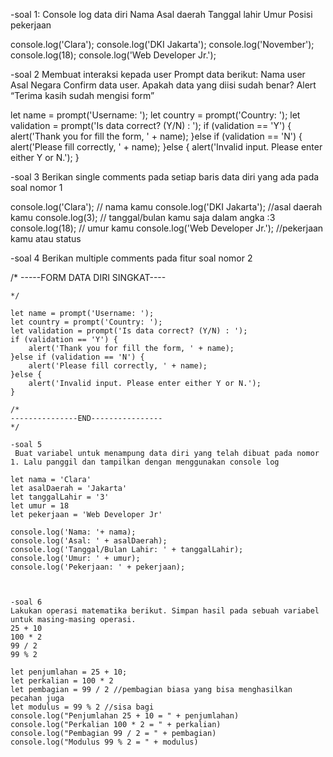 -soal 1:
Console log data diri
Nama
Asal daerah
Tanggal lahir
Umur
Posisi pekerjaan

console.log('Clara');
console.log('DKI Jakarta');
console.log('November');
console.log(18);
console.log('Web Developer Jr.');


-soal 2
Membuat interaksi kepada user
Prompt data berikut:
Nama user
Asal Negara
Confirm data user. Apakah data yang diisi sudah benar?
Alert “Terima kasih sudah mengisi form”


let name = prompt('Username: ');
let country = prompt('Country: ');
let validation = prompt('Is data correct? (Y/N) : ');
if (validation == 'Y') {
    alert('Thank you for fill the form, ' + name);
}else if (validation == 'N') {
    alert('Please fill correctly, ' + name);
}else {
    alert('Invalid input. Please enter either Y or N.');
}


-soal 3
Berikan single comments pada setiap baris data diri yang ada pada soal nomor 1

console.log('Clara'); // nama kamu
console.log('DKI Jakarta'); //asal daerah kamu
console.log(3); // tanggal/bulan kamu saja dalam angka :3
console.log(18); // umur kamu
console.log('Web Developer Jr.'); //pekerjaan kamu atau status


-soal 4
Berikan multiple comments pada fitur soal nomor 2

/*
-----FORM DATA DIRI SINGKAT----

~~~~~~~Mohon untuk diisi~~~~~~~~~
*/

let name = prompt('Username: ');
let country = prompt('Country: ');
let validation = prompt('Is data correct? (Y/N) : ');
if (validation == 'Y') {
    alert('Thank you for fill the form, ' + name);
}else if (validation == 'N') {
    alert('Please fill correctly, ' + name);
}else {
    alert('Invalid input. Please enter either Y or N.');
}

/*
---------------END----------------
*/

-soal 5
 Buat variabel untuk menampung data diri yang telah dibuat pada nomor 1. Lalu panggil dan tampilkan dengan menggunakan console log

let nama = 'Clara' 
let asalDaerah = 'Jakarta' 
let tanggalLahir = '3' 
let umur = 18 
let pekerjaan = 'Web Developer Jr' 

console.log('Nama: '+ nama);
console.log('Asal: ' + asalDaerah);
console.log('Tanggal/Bulan Lahir: ' + tanggalLahir);
console.log('Umur: ' + umur);
console.log('Pekerjaan: ' + pekerjaan);



-soal 6
Lakukan operasi matematika berikut. Simpan hasil pada sebuah variabel untuk masing-masing operasi.
25 + 10
100 * 2
99 / 2
99 % 2

let penjumlahan = 25 + 10;
let perkalian = 100 * 2
let pembagian = 99 / 2 //pembagian biasa yang bisa menghasilkan pecahan juga
let modulus = 99 % 2 //sisa bagi
console.log("Penjumlahan 25 + 10 = " + penjumlahan)
console.log("Perkalian 100 * 2 = " + perkalian)
console.log("Pembagian 99 / 2 = " + pembagian)
console.log("Modulus 99 % 2 = " + modulus)